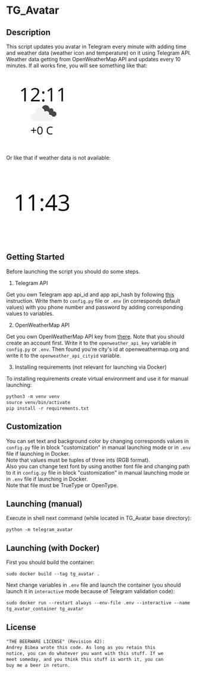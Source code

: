 # TG_Avatar #

## Description ##

This script updates you avatar in Telegram every minute with adding time and 
weather data (weather icon and temperature) on it using Telegram API. Weather 
data getting from OpenWeatherMap API and updates every 10 minutes.
If all works fine, you will see something like that:

![Avatar Example](example_avatar.png)

Or like that if weather data is not available:

![Avatar Example No Weather](example_avatar_wo_weather.png)


## Getting Started ##

Before launching the script you should do some steps.

1. Telegram API

Get you own Telegram app api_id and app api_hash by following 
[this](https://core.telegram.org/api/obtaining_api_id) instruction.
Write them to `config.py` file or `.env` (in corresponds default values) with 
you phone number and password by adding corresponding values to variables.

2. OpenWeatherMap API

Get you own OpenWeatherMap API key from [there](https://openweathermap.org/api).
Note that you should create an account first. Write it to the 
`openweather_api_key` variable in `config.py` or `.env`. Then found you're 
city's id at openweathermap.org and write it to the 
`openweather_api_cityid` variable.

3. Installing requirements (not relevant for launching via Docker)

To installing requirements create virtual environment and use it for 
manual launching:

```shell script
python3 -m venv venv
source venv/bin/activate
pip install -r requirements.txt
```

## Customization ##

You can set text and background color by changing corresponds values 
in `config.py` file in block "customization" in manual launching mode or 
in `.env` file if launching in Docker.  
Note that values must be tuples of three ints (RGB format).  
Also you can change text font by using another font file and changing
path to it in `config.py` file in block "customization" in manual 
launching mode or in `.env` file if launching in Docker.  
Note that file must be TrueType or OpenType.  

## Launching (manual) ##

Execute in shell next command (while located in TG_Avatar base directory):

```shell script
python -m telegram_avatar
```

## Launching (with Docker) ##

First you should build the container:

```shell script
sudo docker build --tag tg_avatar .
```

Next change variables in `.env` file and launch the container 
(you should launch it in `interactive` mode because of
Telegram validation code):

```shell script
sudo docker run --restart always --env-file .env --interactive --name tg_avatar_container tg_avatar
```

## License ##

	"THE BEERWARE LICENSE" (Revision 42):
	Andrey Bibea wrote this code. As long as you retain this 
	notice, you can do whatever you want with this stuff. If we
	meet someday, and you think this stuff is worth it, you can
	buy me a beer in return.